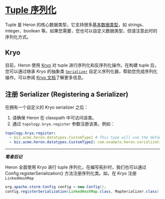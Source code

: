 # [Tuple 序列化](http://twitter.github.io/heron/docs/developers/serialization/)

Tuple 是 Heron 的核心数据类型，它支持很多[基本数据类型](../Topology-Writers/Heron-Data-Model.md#使用-tuple-using-tuples)，如 strings、integer、boolean 等。如果您需要，您也可以自定义数据类型，但请注意此时的序列化方式。

## Kryo

目前，Heron 使用 [Kryo](https://github.com/EsotericSoftware/kryo) 对 tuple 进行序列化和反序列化操作。在构建 tuple 后，您可以通过继承 Kryo 的抽象类 [`Serializer`](http://code.google.com/p/kryo/source/browse/trunk/src/com/esotericsoftware/kryo/Serializer.java) 自定义序列化器，帮助您完成序列化操作。可以参阅 [Kryo 文档](https://github.com/EsotericSoftware/kryo#serializers)了解更多信息。

## 注册 Serializer (Registering a Serializer)

在拥有一个自定义的 Kryo serializer 之后：

1. 请确保 Heron 在 classpath 中可访问该类。
2. 通过 `topology.kryo.register` 参数注册该类，例如：

```yaml
topology.kryo.register:
  - biz.acme.heron.datatypes.CustomType1 # This type will use the default FieldSerializer
  - biz.acme.heron.datatypes.CustomType2: com.example.heron.serialization.CustomSerializer
```

---

***笔者后记***

Heron 全面使用 Kryo 进行 tuple 序列化，在编写拓扑时，我们也可以通过 Config.registerSerialization() 方法注册序列化类。如，在 Kryo 注册 `LinkedHashMap`

```java
org.apache.storm.Config config = new Config();
config.registerSerialization(LinkedHashMap.class, MapSerializer.class);
```
